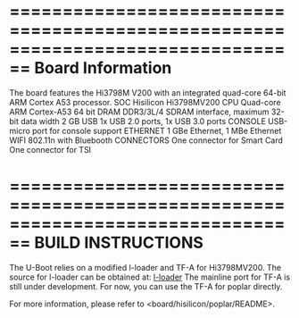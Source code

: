 ================================================================================
			Board Information
================================================================================

The board features the Hi3798M V200 with an integrated quad-core 64-bit ARM
Cortex A53 processor.
SOC  Hisilicon Hi3798MV200
CPU  Quad-core ARM Cortex-A53 64 bit
DRAM DDR3/3L/4 SDRAM interface, maximum 32-bit data width 2 GB
USB  1x USB 2.0 ports, 1x USB 3.0 ports
CONSOLE  USB-micro port for console support
ETHERNET  1 GBe Ethernet, 1 MBe Ethernet
WIFI  802.11n with Bluebooth
CONNECTORS  One connector for Smart Card One connector for TSI


================================================================================
			BUILD INSTRUCTIONS
================================================================================

The U-Boot relies on a modified l-loader and TF-A for Hi3798MV200.
The source for l-loader can be obtained at: [l-loader](https://github.com/185264646/l-loader)
The mainline port for TF-A is still under development. For now, you can use the TF-A for poplar directly.

For more information, please refer to <board/hisilicon/poplar/README>.
